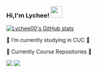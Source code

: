 ### Hi,I'm Lychee! <img src="https://github.com/souvikguria98/souvikguria98/blob/master/Hi.gif" width="30">

<!--
**Lychee00/Lychee00** is a ✨ _special_ ✨ repository because its `README.md` (this file) appears on your GitHub profile.

Here are some ideas to get you started:

- 🔭 I’m currently working on ...
- 🌱 I’m currently learning ...
- 👯 I’m looking to collaborate on ...
- 🤔 I’m looking for help with ...
- 💬 Ask me about ...
- 📫 How to reach me: ...
- 😄 Pronouns: ...
- ⚡ Fun fact: ...
-->
[![Lychee00's GitHub stats](https://github-readme-stats.vercel.app/api?username=Lychee00&show_icons=true&theme=merko)](https://github.com/Lychee00/github-readme-stats)

🔭 I’m currently studying in CUC 🔭

🌱 Currently Course Repositories 🌱

[<img class="col-lg-6" src="https://github-readme-stats.vercel.app/api/pin/?username=Lychee00&repo=2021-ns-public-Lychee00">](https://github.com/Lychee00/2021-ns-public-Lychee00)
[<img class="col-lg-6" src="https://github-readme-stats.vercel.app/api/pin/?username=Lychee00&repo=2021-linux-public-Lychee00">](https://github.com/Lychee00/2021-linux-public-Lychee00)

